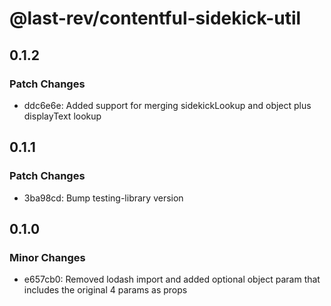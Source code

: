 # @last-rev/contentful-sidekick-util

## 0.1.2

### Patch Changes

- ddc6e6e: Added support for merging sidekickLookup and object plus displayText lookup

## 0.1.1

### Patch Changes

- 3ba98cd: Bump testing-library version

## 0.1.0

### Minor Changes

- e657cb0: Removed lodash import and added optional object param that includes the original 4 params as props
